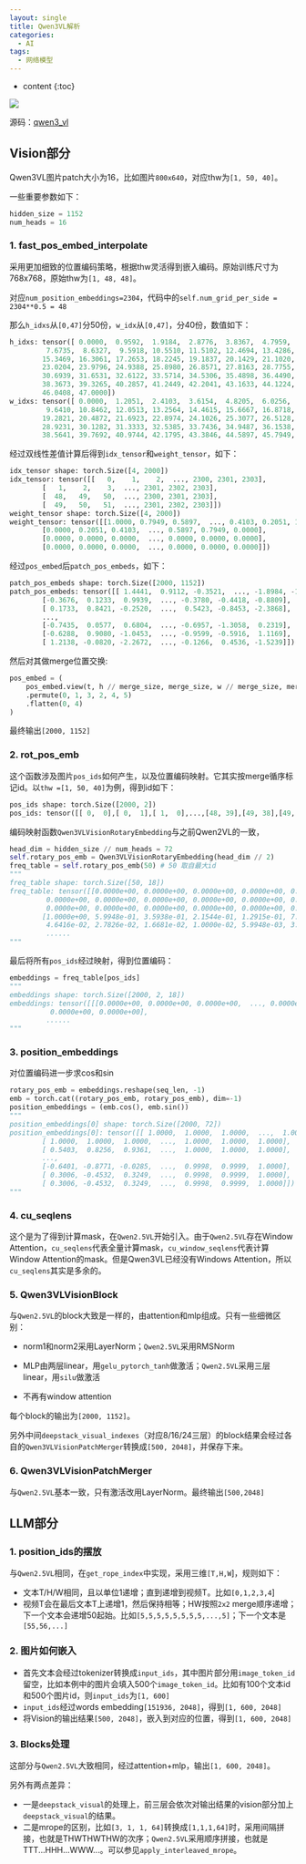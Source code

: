 ```yaml
---
layout: single
title: Qwen3VL解析
categories:
  - AI
tags:
  - 网络模型
---
```


* content
{:toc}

![](https://harmonyhu.github.io/img/qwen3vl_arc.jpg)

源码：[qwen3_vl](https://github.com/huggingface/transformers/tree/main/src/transformers/models/qwen3_vl)

## Vision部分

Qwen3VL图片patch大小为16，比如图片`800x640`，对应thw为`[1, 50, 40]`。

一些重要参数如下：

```python
hidden_size = 1152
num_heads = 16
```

<!--more-->

### 1. fast_pos_embed_interpolate

采用更加细致的位置编码策略，根据thw灵活得到嵌入编码。原始训练尺寸为768x768，原始thw为`[1, 48, 48]`。

对应`num_position_embeddings=2304`，代码中的`self.num_grid_per_side = 2304**0.5 = 48`

那么`h_idxs`从`[0,47]`分50份，`w_idx`从`[0,47]`，分40份，数值如下：

``` python
h_idxs: tensor([ 0.0000,  0.9592,  1.9184,  2.8776,  3.8367,  4.7959,  5.7551,  6.7143,
         7.6735,  8.6327,  9.5918, 10.5510, 11.5102, 12.4694, 13.4286, 14.3878,
        15.3469, 16.3061, 17.2653, 18.2245, 19.1837, 20.1429, 21.1020, 22.0612,
        23.0204, 23.9796, 24.9388, 25.8980, 26.8571, 27.8163, 28.7755, 29.7347,
        30.6939, 31.6531, 32.6122, 33.5714, 34.5306, 35.4898, 36.4490, 37.4082,
        38.3673, 39.3265, 40.2857, 41.2449, 42.2041, 43.1633, 44.1224, 45.0816,
        46.0408, 47.0000])
w_idxs: tensor([ 0.0000,  1.2051,  2.4103,  3.6154,  4.8205,  6.0256,  7.2308,  8.4359,
         9.6410, 10.8462, 12.0513, 13.2564, 14.4615, 15.6667, 16.8718, 18.0769,
        19.2821, 20.4872, 21.6923, 22.8974, 24.1026, 25.3077, 26.5128, 27.7179,
        28.9231, 30.1282, 31.3333, 32.5385, 33.7436, 34.9487, 36.1538, 37.3590,
        38.5641, 39.7692, 40.9744, 42.1795, 43.3846, 44.5897, 45.7949, 47.0000])
```

经过双线性差值计算后得到`idx_tensor`和`weight_tensor`，如下：

``` python
idx_tensor shape: torch.Size([4, 2000])
idx_tensor: tensor([[   0,    1,    2,  ..., 2300, 2301, 2303],
        [   1,    2,    3,  ..., 2301, 2302, 2303],
        [  48,   49,   50,  ..., 2300, 2301, 2303],
        [  49,   50,   51,  ..., 2301, 2302, 2303]])
weight_tensor shape: torch.Size([4, 2000])
weight_tensor: tensor([[1.0000, 0.7949, 0.5897,  ..., 0.4103, 0.2051, 1.0000],
        [0.0000, 0.2051, 0.4103,  ..., 0.5897, 0.7949, 0.0000],
        [0.0000, 0.0000, 0.0000,  ..., 0.0000, 0.0000, 0.0000],
        [0.0000, 0.0000, 0.0000,  ..., 0.0000, 0.0000, 0.0000]])
```

经过`pos_embed`后`patch_pos_embeds`，如下：

``` python
patch_pos_embeds shape: torch.Size([2000, 1152])
patch_pos_embeds: tensor([[ 1.4441,  0.9112, -0.3521,  ..., -1.8984, -1.3373,  0.3247],
        [-0.3676,  0.1233,  0.9939,  ..., -0.3780, -0.4418, -0.8809],
        [ 0.1733,  0.8421, -0.2520,  ...,  0.5423, -0.8453, -2.3868],
        ...,
        [-0.7435,  0.0577,  0.6804,  ..., -0.6957, -1.3058,  0.2319],
        [-0.6288,  0.9080, -1.0453,  ..., -0.9599, -0.5916,  1.1169],
        [ 1.2138, -0.0820, -2.2672,  ..., -0.1266,  0.4536, -1.5239]])
```

然后对其做merge位置交换:

``` python
pos_embed = (
    pos_embed.view(t, h // merge_size, merge_size, w // merge_size, merge_size, -1)
    .permute(0, 1, 3, 2, 4, 5)
    .flatten(0, 4)
)
```

最终输出`[2000, 1152]`

### 2. rot_pos_emb

这个函数涉及图片`pos_ids`如何产生，以及位置编码映射。它其实按merge循序标记id。以`thw =[1, 50, 40]`为例，得到id如下：

``` python
pos_ids shape: torch.Size([2000, 2])
pos_ids: tensor([[ 0,  0],[ 0,  1],[ 1,  0],...,[48, 39],[49, 38],[49, 39]])
```

编码映射函数`Qwen3VLVisionRotaryEmbedding`与之前Qwen2VL的一致，

``` python
head_dim = hidden_size // num_heads = 72 
self.rotary_pos_emb = Qwen3VLVisionRotaryEmbedding(head_dim // 2)
freq_table = self.rotary_pos_emb(50) # 50 取自最大id
"""
freq_table shape: torch.Size([50, 18])
freq_table: tensor([[0.0000e+00, 0.0000e+00, 0.0000e+00, 0.0000e+00, 0.0000e+00, 0.0000e+00,
         0.0000e+00, 0.0000e+00, 0.0000e+00, 0.0000e+00, 0.0000e+00, 0.0000e+00,
         0.0000e+00, 0.0000e+00, 0.0000e+00, 0.0000e+00, 0.0000e+00, 0.0000e+00],
        [1.0000e+00, 5.9948e-01, 3.5938e-01, 2.1544e-01, 1.2915e-01, 7.7426e-02,
         4.6416e-02, 2.7826e-02, 1.6681e-02, 1.0000e-02, 5.9948e-03, 3.5938e-03,
         ......
"""
```

最后将所有`pos_ids`经过映射，得到位置编码：

``` python
embeddings = freq_table[pos_ids]
"""
embeddings shape: torch.Size([2000, 2, 18])
embeddings: tensor([[[0.0000e+00, 0.0000e+00, 0.0000e+00,  ..., 0.0000e+00,
          0.0000e+00, 0.0000e+00],
         ......
"""
```

### 3. position_embeddings

对位置编码进一步求cos和sin

``` python
rotary_pos_emb = embeddings.reshape(seq_len, -1)
emb = torch.cat((rotary_pos_emb, rotary_pos_emb), dim=-1)
position_embeddings = (emb.cos(), emb.sin())
"""
position_embeddings[0] shape: torch.Size([2000, 72])
position_embeddings[0]: tensor([[ 1.0000,  1.0000,  1.0000,  ...,  1.0000,  1.0000,  1.0000],
        [ 1.0000,  1.0000,  1.0000,  ...,  1.0000,  1.0000,  1.0000],
        [ 0.5403,  0.8256,  0.9361,  ...,  1.0000,  1.0000,  1.0000],
        ...,
        [-0.6401, -0.8771, -0.0285,  ...,  0.9998,  0.9999,  1.0000],
        [ 0.3006, -0.4532,  0.3249,  ...,  0.9998,  0.9999,  1.0000],
        [ 0.3006, -0.4532,  0.3249,  ...,  0.9998,  0.9999,  1.0000]])
"""
```



### 4. cu_seqlens

这个是为了得到计算mask，在`Qwen2.5VL`开始引入。由于`Qwen2.5VL`存在Window Attention，`cu_seqlens`代表全量计算mask，`cu_window_seqlens`代表计算Window Attention的mask。但是Qwen3VL已经没有Windows Attention，所以`cu_seqlens`其实是多余的。

### 5. Qwen3VLVisionBlock

与`Qwen2.5VL`的block大致是一样的，由attention和mlp组成。只有一些细微区别：

* norm1和norm2采用LayerNorm；`Qwen2.5VL`采用RMSNorm
* MLP由两层linear，用`gelu_pytorch_tanh`做激活；`Qwen2.5VL`采用三层linear，用`silu`做激活

* 不再有window attention

每个block的输出为`[2000, 1152]`。

另外中间`deepstack_visual_indexes`（对应8/16/24三层）的block结果会经过各自的`Qwen3VLVisionPatchMerger`转换成`[500, 2048]`，并保存下来。



### 6. Qwen3VLVisionPatchMerger

与`Qwen2.5VL`基本一致，只有激活改用LayerNorm。最终输出`[500,2048]`



## LLM部分

### 1.  position_ids的摆放

与`Qwen2.5VL`相同，在`get_rope_index`中实现，采用三维`[T,H,W`]，规则如下：

* 文本T/H/W相同，且以单位1递增；直到递增到视频T。比如`[0,1,2,3,4`]
* 视频T会在最后文本T上递增1，然后保持相等；HW按照`2x2` merge顺序递增；下一个文本会递增50起始。比如`[5,5,5,5,5,5,5,5,...,5]`；下一个文本是`[55,56,...]`



### 2. 图片如何嵌入

* 首先文本会经过tokenizer转换成`input_ids`，其中图片部分用`image_token_id`留空，比如本例中的图片会填入500个`image_token_id`。比如有100个文本id和500个图片id，则`input_ids`为`[1, 600]`
* `input_ids`经过words embedding`[151936, 2048]`，得到`[1, 600, 2048]`
* 将Vision的输出结果`[500, 2048]`，嵌入到对应的位置，得到`[1, 600, 2048]`



### 3. Blocks处理

这部分与`Qwen2.5VL`大致相同，经过attention+mlp，输出`[1, 600, 2048]`。

另外有两点差异：

* 一是`deepstack_visual`的处理上，前三层会依次对输出结果的vision部分加上`deepstack_visual`的结果。
* 二是mrope的区别，比如`[3, 1, 1, 64]`转换成`[1,1,1,64]`时，采用间隔拼接，也就是THWTHWTHW的次序；`Qwen2.5VL`采用顺序拼接，也就是TTT...HHH...WWW...。可以参见`apply_interleaved_mrope`。

